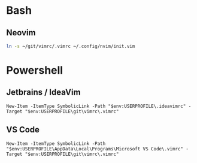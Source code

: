 # Bash
## Neovim
```bash
ln -s ~/git/vimrc/.vimrc ~/.config/nvim/init.vim
```

# Powershell
## Jetbrains / IdeaVim
```
New-Item -ItemType SymbolicLink -Path "$env:USERPROFILE\.ideavimrc" -Target "$env:USERPROFILE\git\vimrc\.vimrc"
```

## VS Code
```ps7
New-Item -ItemType SymbolicLink -Path "$env:USERPROFILE\AppData\Local\Programs\Microsoft VS Code\.vimrc" -Target "$env:USERPROFILE\git\vimrc\.vimrc"
```
